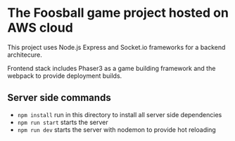 # The Foosball game project hosted on AWS cloud
This project uses Node.js Express and Socket.io frameworks for a backend architecure.

Frontend stack includes Phaser3 as a game building framework and the webpack to provide deployment builds.

## Server side commands
- `npm install` run in this directory to install all server side dependencies
- `npm run start` starts the server
- `npm run dev` starts the server with nodemon to provide hot reloading